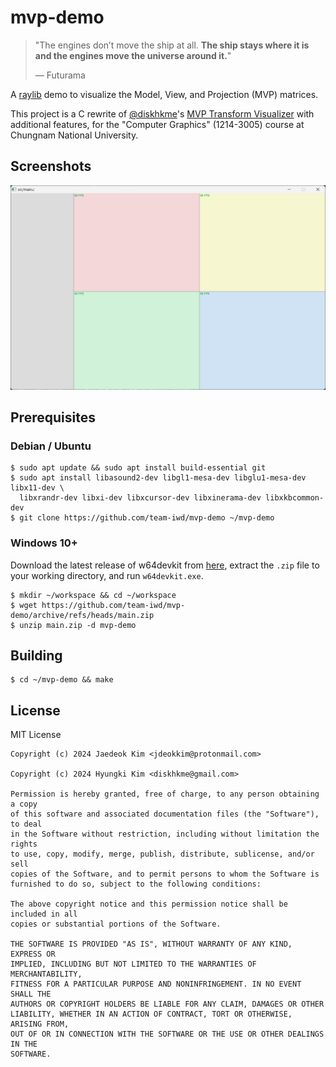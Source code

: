 # mvp-demo

> "The engines don’t move the ship at all. 
> **The ship stays where it is and the engines move the universe around it.**"
>
> — Futurama

A [raylib](https://github.com/raysan5/raylib) demo to visualize the Model, View, and Projection (MVP) matrices.

This project is a C rewrite of [@diskhkme](https://github.com/diskhkme)'s [MVP Transform Visualizer](https://github.com/diskhkme/mvp_transform_visualize) with additional features, for the "Computer Graphics" (1214-3005) course at Chungnam National University.

## Screenshots

![Screenshot #1](res/images/SCREENSHOT-01.png)

## Prerequisites

### Debian / Ubuntu

```console
$ sudo apt update && sudo apt install build-essential git
$ sudo apt install libasound2-dev libgl1-mesa-dev libglu1-mesa-dev libx11-dev \
  libxrandr-dev libxi-dev libxcursor-dev libxinerama-dev libxkbcommon-dev
$ git clone https://github.com/team-iwd/mvp-demo ~/mvp-demo
```

### Windows 10+

Download the latest release of w64devkit from [here](https://github.com/skeeto/w64devkit/releases), extract the `.zip` file to your working directory, and run `w64devkit.exe`.

```console
$ mkdir ~/workspace && cd ~/workspace
$ wget https://github.com/team-iwd/mvp-demo/archive/refs/heads/main.zip
$ unzip main.zip -d mvp-demo
```

## Building

```console
$ cd ~/mvp-demo && make
```

## License

MIT License

```
Copyright (c) 2024 Jaedeok Kim <jdeokkim@protonmail.com>

Copyright (c) 2024 Hyungki Kim <diskhkme@gmail.com>

Permission is hereby granted, free of charge, to any person obtaining a copy
of this software and associated documentation files (the "Software"), to deal
in the Software without restriction, including without limitation the rights
to use, copy, modify, merge, publish, distribute, sublicense, and/or sell
copies of the Software, and to permit persons to whom the Software is
furnished to do so, subject to the following conditions:

The above copyright notice and this permission notice shall be included in all
copies or substantial portions of the Software.

THE SOFTWARE IS PROVIDED "AS IS", WITHOUT WARRANTY OF ANY KIND, EXPRESS OR
IMPLIED, INCLUDING BUT NOT LIMITED TO THE WARRANTIES OF MERCHANTABILITY,
FITNESS FOR A PARTICULAR PURPOSE AND NONINFRINGEMENT. IN NO EVENT SHALL THE
AUTHORS OR COPYRIGHT HOLDERS BE LIABLE FOR ANY CLAIM, DAMAGES OR OTHER
LIABILITY, WHETHER IN AN ACTION OF CONTRACT, TORT OR OTHERWISE, ARISING FROM,
OUT OF OR IN CONNECTION WITH THE SOFTWARE OR THE USE OR OTHER DEALINGS IN THE
SOFTWARE.
```